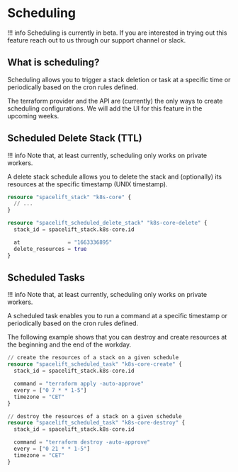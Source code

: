 # Scheduling

!!! info
    Scheduling is currently in beta. If you are interested in trying out this feature reach out to us through our support channel or slack.

## What is scheduling?

Scheduling allows you to trigger a stack deletion or task at a specific time or periodically based on the cron rules defined.

The terraform provider and the API are (currently) the only ways to create scheduling configurations. We will add the UI for this feature in the upcoming weeks.

## Scheduled Delete Stack (TTL)

!!! info
    Note that, at least currently, scheduling only works on private workers.

A delete stack schedule allows you to delete the stack and (optionally) its resources at the specific timestamp (UNIX timestamp).

```terraform title="scheduled_delete_stack.tf"
resource "spacelift_stack" "k8s-core" {
  // ...
}

resource "spacelift_scheduled_delete_stack" "k8s-core-delete" {
  stack_id = spacelift_stack.k8s-core.id

  at               = "1663336895"
  delete_resources = true
}
```

## Scheduled Tasks

!!! info
    Note that, at least currently, scheduling only works on private workers.

A scheduled task enables you to run a command at a specific timestamp or periodically based on the cron rules defined.

The following example shows that you can destroy and create resources at the beginning and the end of the workday.

```terraform title="scheduled_tasks.tf"
// create the resources of a stack on a given schedule
resource "spacelift_scheduled_task" "k8s-core-create" {
  stack_id = spacelift_stack.k8s-core.id

  command = "terraform apply -auto-approve"
  every = ["0 7 * * 1-5"]
  timezone = "CET"
}

// destroy the resources of a stack on a given schedule
resource "spacelift_scheduled_task" "k8s-core-destroy" {
  stack_id = spacelift_stack.k8s-core.id

  command = "terraform destroy -auto-approve"
  every = ["0 21 * * 1-5"]
  timezone = "CET"
}
```
